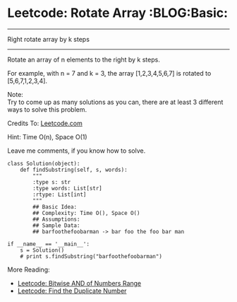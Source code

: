 # Leetcode: Rotate Array     :BLOG:Basic:


---

Right rotate array by k steps  

---

Rotate an array of n elements to the right by k steps.  

For example, with n = 7 and k = 3, the array [1,2,3,4,5,6,7] is rotated to [5,6,7,1,2,3,4].  

Note:  
Try to come up as many solutions as you can, there are at least 3 different ways to solve this problem.  

Credits To: [Leetcode.com](https://leetcode.com/problems/rotate-array/description/)  

Hint: Time O(n), Space O(1)  

Leave me comments, if you know how to solve.  

    class Solution(object):
        def findSubstring(self, s, words):
            """
            :type s: str
            :type words: List[str]
            :rtype: List[int]
            """
            ## Basic Idea:
            ## Complexity: Time O(), Space O()
            ## Assumptions:
            ## Sample Data:
            ## barfoothefoobarman -> bar foo the foo bar man
    
    if __name__ == '__main__':
        s = Solution()
        # print s.findSubstring("barfoothefoobarman")

More Reading:  
-   [Leetcode: Bitwise AND of Numbers Range](http://brain.dennyzhang.com/bitwise-and/)
-   [Leetcode: Find the Duplicate Number](http://brain.dennyzhang.com/find-duplicate-num/)